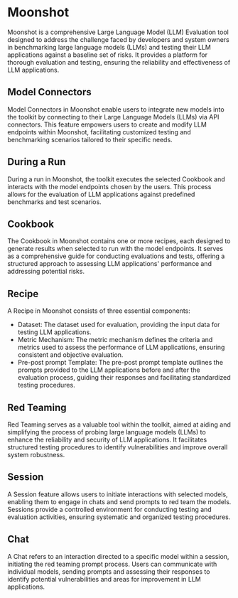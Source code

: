 # Moonshot

Moonshot is a comprehensive Large Language Model (LLM) Evaluation tool designed to address the challenge faced by developers and system owners in benchmarking large language models (LLMs) and testing their LLM applications against a baseline set of risks. It provides a platform for thorough evaluation and testing, ensuring the reliability and effectiveness of LLM applications.

## Model Connectors

Model Connectors in Moonshot enable users to integrate new models into the toolkit by connecting to their Large Language Models (LLMs) via API connectors. This feature empowers users to create and modify LLM endpoints within Moonshot, facilitating customized testing and benchmarking scenarios tailored to their specific needs.

## During a Run

During a run in Moonshot, the toolkit executes the selected Cookbook and interacts with the model endpoints chosen by the users. This process allows for the evaluation of LLM applications against predefined benchmarks and test scenarios.

## Cookbook

The Cookbook in Moonshot contains one or more recipes, each designed to generate results when selected to run with the model endpoints. It serves as a comprehensive guide for conducting evaluations and tests, offering a structured approach to assessing LLM applications' performance and addressing potential risks.

## Recipe

A Recipe in Moonshot consists of three essential components:

- Dataset: The dataset used for evaluation, providing the input data for testing LLM applications.
- Metric Mechanism: The metric mechanism defines the criteria and metrics used to assess the performance of LLM applications, ensuring consistent and objective evaluation.
- Pre-post prompt Template: The pre-post prompt template outlines the prompts provided to the LLM applications before and after the evaluation process, guiding their responses and facilitating standardized testing procedures.

## Red Teaming

Red Teaming serves as a valuable tool within the toolkit, aimed at aiding and simplifying the process of probing large language models (LLMs) to enhance the reliability and security of LLM applications. It facilitates structured testing procedures to identify vulnerabilities and improve overall system robustness.

## Session

A Session feature allows users to initiate interactions with selected models, enabling them to engage in chats and send prompts to red team the models. Sessions provide a controlled environment for conducting testing and evaluation activities, ensuring systematic and organized testing procedures.

## Chat

A Chat refers to an interaction directed to a specific model within a session, initiating the red teaming prompt process. Users can communicate with individual models, sending prompts and assessing their responses to identify potential vulnerabilities and areas for improvement in LLM applications.